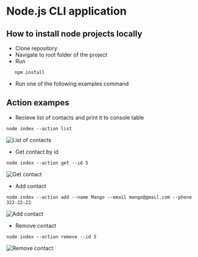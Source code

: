 # Node.js CLI application

## How to install node projects locally

-   Clone repository
-   Navigate to root folder of the project
-   Run

```git
   npm install
```

-   Run one of the following examples command

## Action exampes

-   Recieve list of contacts and print it to console table

```cli
node index --action list
```

![List of contacts](https://ibb.co/crBWwwv)

-   Get contact by id

```cli
node index --action get --id 5
```

![Get contact](https://monosnap.com/file/tHf6HXZVgFVQfXlsAOyj9eMQbDPjIt)

-   Add contact

```cli
node index --action add --name Mango --email mango@gmail.com --phone 322-22-22
```

![Add contact](https://monosnap.com/file/0xRVrFxwecDJb1fejuIwOXGdRu3z6I)

-   Remove contact

```cli
node index --action remove --id 3
```

![Remove contact](https://monosnap.com/file/jV2xxCApW48lnqV0pCcfw1pm5fa8pI)
